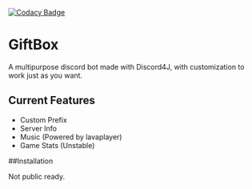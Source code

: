 [![Codacy Badge](https://app.codacy.com/project/badge/Grade/fefbc7adced34648814482f361f48290)](https://www.codacy.com/gh/GiftShower/GiftBox/dashboard?utm_source=github.com&amp;utm_medium=referral&amp;utm_content=GiftShower/GiftBox&amp;utm_campaign=Badge_Grade)
# GiftBox

A multipurpose discord bot made with Discord4J, with
customization to work just as you want.

## Current Features

- Custom Prefix
- Server Info
- Music (Powered by lavaplayer)
- Game Stats (Unstable)

##Installation

Not public ready.


